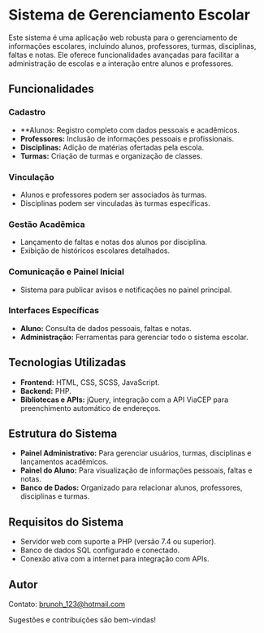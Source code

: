 # Sistema de Gerenciamento Escolar

Este sistema é uma aplicação web robusta para o gerenciamento de informações escolares, incluindo alunos, professores, turmas, disciplinas, faltas e notas. Ele oferece funcionalidades avançadas para facilitar a administração de escolas e a interação entre alunos e professores.

## Funcionalidades

### Cadastro
- **Alunos: Registro completo com dados pessoais e acadêmicos.
- **Professores:** Inclusão de informações pessoais e profissionais.
- **Disciplinas:** Adição de matérias ofertadas pela escola.
- **Turmas:** Criação de turmas e organização de classes.

### Vinculação

- Alunos e professores podem ser associados às turmas.
- Disciplinas podem ser vinculadas às turmas específicas.

### Gestão Acadêmica
- Lançamento de faltas e notas dos alunos por disciplina.
- Exibição de históricos escolares detalhados.

### Comunicação e Painel Inicial
- Sistema para publicar avisos e notificações no painel principal.

### Interfaces Específicas
- **Aluno:** Consulta de dados pessoais, faltas e notas.
- **Administração:** Ferramentas para gerenciar todo o sistema escolar.

## Tecnologias Utilizadas
- **Frontend:** HTML, CSS, SCSS, JavaScript.
- **Backend:** PHP.
- **Bibliotecas e APIs:** jQuery, integração com a API ViaCEP para preenchimento automático de endereços.

## Estrutura do Sistema
- **Painel Administrativo:** Para gerenciar usuários, turmas, disciplinas e lançamentos acadêmicos.
- **Painel do Aluno:** Para visualização de informações pessoais, faltas e notas.
- **Banco de Dados:** Organizado para relacionar alunos, professores, disciplinas e turmas.

## Requisitos do Sistema
- Servidor web com suporte a PHP (versão 7.4 ou superior).
- Banco de dados SQL configurado e conectado.
- Conexão ativa com a internet para integração com APIs.

## Autor
Contato: brunoh_123@hotmail.com

Sugestões e contribuições são bem-vindas!
